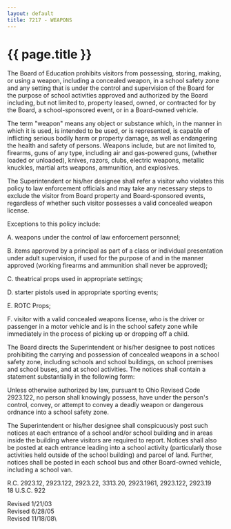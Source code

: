 ```yaml
---
layout: default
title: 7217 - WEAPONS
---
```


{{ page.title }}
================

The Board of Education prohibits visitors from possessing, storing,
making, or using a weapon, including a concealed weapon, in a school
safety zone and any setting that is under the control and supervision of
the Board for the purpose of school activities approved and authorized
by the Board including, but not limited to, property leased, owned, or
contracted for by the Board, a school-sponsored event, or in a
Board-owned vehicle.

The term "weapon" means any object or substance which, in the manner in
which it is used, is intended to be used, or is represented, is capable
of inflicting serious bodily harm or property damage, as well as
endangering the health and safety of persons. Weapons include, but are
not limited to, firearms, guns of any type, including air and
gas-powered guns, (whether loaded or unloaded), knives, razors, clubs,
electric weapons, metallic knuckles, martial arts weapons, ammunition,
and explosives.

The Superintendent or his/her designee shall refer a visitor who
violates this policy to law enforcement officials and may take any
necessary steps to exclude the visitor from Board property and
Board-sponsored events, regardless of whether such visitor possesses a
valid concealed weapon license.

Exceptions to this policy include:

A. weapons under the control of law enforcement personnel;

B. items approved by a principal as part of a class or individual
presentation under adult supervision, if used for the purpose of and in
the manner approved (working firearms and ammunition shall never be
approved);

C. theatrical props used in appropriate settings;

D. starter pistols used in appropriate sporting events;

E. ROTC Props;

F. visitor with a valid concealed weapons license, who is the driver or
passenger in a motor vehicle and is in the school safety zone while
immediately in the process of picking up or dropping off a child.

The Board directs the Superintendent or his/her designee to post notices
prohibiting the carrying and possession of concealed weapons in a school
safety zone, including schools and school buildings, on school premises
and school buses, and at school activities. The notices shall contain a
statement substantially in the following form:

Unless otherwise authorized by law, pursuant to Ohio Revised Code
2923.122, no person shall knowingly possess, have under the person's
control, convey, or attempt to convey a deadly weapon or dangerous
ordnance into a school safety zone.

The Superintendent or his/her designee shall conspicuously post such
notices at each entrance of a school and/or school building and in areas
inside the building where visitors are required to report. Notices shall
also be posted at each entrance leading into a school activity
(particularly those activities held outside of the school building) and
parcel of land. Further, notices shall be posted in each school bus and
other Board-owned vehicle, including a school van.

R.C. 2923.12, 2923.122, 2923.22, 3313.20, 2923.1961, 2923.122, 2923.19\
 18 U.S.C. 922

Revised 1/21/03\
 Revised 6/28/05\
 Revised 11/18/08\

